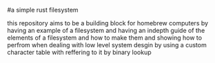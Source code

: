 #a simple rust filesystem

this repository aims to be a building block for homebrew computers by having an example of a filesystem
and having an indepth guide of the elements of a filesystem and how to make them
and showing how to perfrom when dealing with low level system desgin by using a custom character table 
with reffering to it by binary lookup
